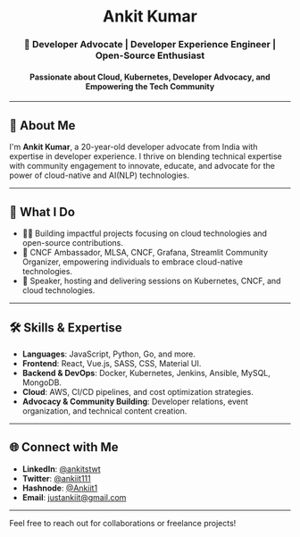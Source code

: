 <h1 align="center">
  <b>Ankit Kumar</b>
</h1>

<h3 align="center">🚀 Developer Advocate | Developer Experience Engineer | Open-Source Enthusiast</h3>
<h4 align="center">Passionate about Cloud, Kubernetes, Developer Advocacy, and Empowering the Tech Community</h4>

---

## 👋 About Me
I'm **Ankit Kumar**, a 20-year-old developer advocate from India with expertise in developer experience. I thrive on blending technical expertise with community engagement to innovate, educate, and advocate for the power of cloud-native and AI(NLP) technologies.

---

## 🚀 What I Do
- 👨‍💻 Building impactful projects focusing on cloud technologies and open-source contributions.  
- 🌟 CNCF Ambassador, MLSA, CNCF, Grafana, Streamlit Community Organizer, empowering individuals to embrace cloud-native technologies.  
- 🎤 Speaker, hosting and delivering sessions on Kubernetes, CNCF, and cloud technologies.  

---

## 🛠️ Skills & Expertise
- **Languages**: JavaScript, Python, Go, and more.  
- **Frontend**: React, Vue.js, SASS, CSS, Material UI.  
- **Backend & DevOps**: Docker, Kubernetes, Jenkins, Ansible, MySQL, MongoDB.  
- **Cloud**: AWS, CI/CD pipelines, and cost optimization strategies.  
- **Advocacy & Community Building**: Developer relations, event organization, and technical content creation.  

---

## 🌐 Connect with Me
- **LinkedIn**: [@ankitstwt](https://www.linkedin.com/in/ankitstwt/)  
- **Twitter**: [@ankiit111](https://x.com/ankiit111)  
- **Hashnode**: [@Ankiit1](https://kumarankit1.hashnode.dev/)  
- **Email**: [justankiit@gmail.com](mailto:ankit6170kumar@gmail.com)  

---

Feel free to reach out for collaborations or freelance projects!  
